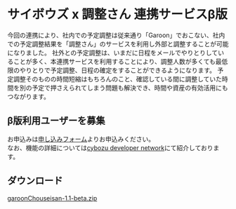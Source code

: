 # サイボウズ x 調整さん 連携サービスβ版
今回の連携により、社内での予定調整は従来通り「Garoon」でおこない、社内での予定調整結果を「調整さん」のサービスを利用し外部と調整することが可能になりました。 社外との予定調整は、いまだに日程をメールでやりとりしていることが多く、本連携サービスを利用することにより、調整人数が多くても最低限のやりとりで予定調整、日程の確定をすることができるようになります。 予定調整そのものの時間短縮はもちろんのこと、確認している間に調整していた時間を別の予定で押さえられてしまう問題も解決でき、時間や資産の有効活用にもつながります。

## β版利用ユーザーを募集
お申込みは[申し込みフォーム](https://form.kintoneapp.com/public/form/show/55dade1a51809ba3fc233d46547670ef1cfd68df878bad549147539824415f77?&_ga=2.224068379.1643726946.1553475906-888429497.1550718770#/)よりお申込みください。  
なお、機能の詳細については[cybozu developer network](https://developer.cybozu.io/hc/ja/articles/360023236891)にて紹介しております。

## ダウンロード
[garoonChouseisan-1.1-beta.zip](https://github.com/garoon/garoonChouseisan/releases/download/v1.1-beta/garoonChouseisan-1.1-beta.zip)
